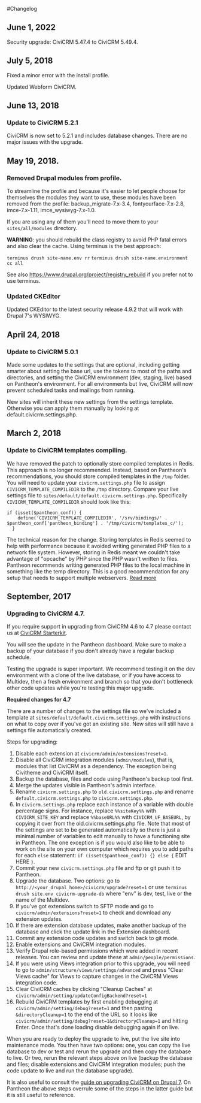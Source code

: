 #Changelog

## June 1, 2022

Security upgrade: CiviCRM 5.47.4 to CiviCRM 5.49.4.

## July 5, 2018

Fixed a minor error with the install profile.

Updated Webform CiviCRM.

## June 13, 2018

### Update to CiviCRM 5.2.1

CiviCRM is now set to 5.2.1 and includes database changes. There are no major issues with the upgrade.

## May 19, 2018.

### Removed Drupal modules from profile.

To streamline the profile and because it's easier to let people choose for themselves the modules they want to use, these modules have been removed from the profile:
backup_migrate-7.x-3.4, fontyourface-7.x-2.8, imce-7.x-1.11, imce_wysiwyg-7.x-1.0.

If you are using any of them you'll need to move them to your `sites/all/modules` directory.

**WARNING**: you should rebuild the class registry to avoid PHP fatal errors and also clear the cache. Using terminus is the best approach: 

`terminus drush site-name.env rr`
`terminus drush site-name.environment cc all`

See also https://www.drupal.org/project/registry_rebuild if you prefer not to use terminus.

### Updated CKEditor

Updated CKEditor to the latest security release 4.9.2 that will work with Drupal 7's WYSIWYG.

## April 24, 2018

### Update to CiviCRM 5.0.1

Made some updates to the settings that are optional, including getting smarter about setting the base url, use the tokens to most of the paths and directories, and setting the CiviCRM environment (dev, staging, live) based on Pantheon's environment. For all environments but live, CiviCRM will now prevent scheduled tasks and mailings from running.

New sites will inherit these new settings from the settings template. Otherwise you can apply them manually by looking at default.civicrm.settings.php.

## March 2, 2018

### Update to CiviCRM templates compiling.

We have removed the patch to optionally store compiled templates in Redis. This approach is no longer recommended. Instead, based on Pantheon's recommendations, you should store compiled templates in the `/tmp` folder. You will need to update your `civicrm.settings.php` file to assign `CIVICRM_TEMPLATE_COMPILEDIR` to the `/tmp` directory. Compare your live settings file to `sites/default/default.civicrm.settings.php`. Specifically `CIVICRM_TEMPLATE_COMPILEDIR` should look like this:

```
if (isset($pantheon_conf)) {
    define('CIVICRM_TEMPLATE_COMPILEDIR', '/srv/bindings/' . $pantheon_conf['pantheon_binding'] . '/tmp/civicrm/templates_c/');
  }
```

The technical reason for the change. Storing templates in Redis seemed to help with performance because it avoided writing generated PHP files to a network file system. However, storing in Redis meant we couldn't take advantage of "opcache" by PHP since the PHP wasn't written to files. Pantheon recommends writing generated PHP files to the local machine in something like the temp directory. This is a good recommendation for any setup that needs to support multiple webservers. [Read more](https://lab.civicrm.org/dev/cloud-native/issues/1#note_3120)

## September, 2017

### Upgrading to CiviCRM 4.7.

If you require support in upgrading from CiviCRM 4.6 to 4.7 please contact us at [CiviCRM Starterkit](http://civicrmstarterkit.org/contact).

You will see the update in the Pantheon dashboard. Make sure to make a backup of your database if you don't already have a regular backup schedule.

Testing the upgrade is super important. We recommend testing it on the dev environment with a clone of the live database, or if you have access to Multidev, then a fresh environment and branch so that you don't bottleneck other code updates while you're testing this major upgrade.

**Required changes for 4.7**

There are a number of changes to the settings file so we've included a template at `sites/default/default.civicrm.settings.php` with instructions on what to copy over if you've got an existing site. New sites will still have a settings file automatically created.

Steps for upgrading:

1. Disable each extension at `civicrm/admin/extensions?reset=1`.
2. Disable all CiviCRM integration modules (`admin/modules`), that is, modules that list CiviCRM as a dependency. The exception being Civitheme and CiviCRM itself.
3. Backup the database, files and code using Pantheon's backup tool first.
4. Merge the updates visible in Pantheon's admin interface.
5. Rename `civicrm.settings.php` to `old.civicrm.settings.php` and rename `default.civicrm.settings.php` to `civicrm.settings.php`.
6. In `civicrm.settings.php` replace each instance of a variable with double percentage signs. For instance, replace `%%siteKey%%` with `CIVICRM_SITE_KEY` and replace `%%baseURL%%` with `CIVICRM_UF_BASEURL`, by copying it over from the old.civicrm.settings.php file. Note that most of the settings are set to be generated automatically so there is just a minimal number of variables to edit manually to have a functioning site in Pantheon. The one exception is if you would also like to be able to work on the site on your own computer which requires you to add paths for each `else` statement: `if (isset($pantheon_conf)) {} else {` EDIT HERE `}`.
7. Commit your new `civicrm.settings.php` file and ftp or git push it to Pantheon.
8. Upgrade the database. Two options: go to `http://<your_drupal_home>/civicrm/upgrade?reset=1` or use `terminus drush site.env civicrm-upgrade-db` where "env" is dev, test, live or the name of the Multidev.
9. If you've got extensions switch to SFTP mode and go to `civicrm/admin/extensions?reset=1` to check and download any extension updates.
10. If there are extension database updates, make another backup of the database and click the update link in the Extension dashboard.
11. Commit any extension code updates and switch back to git mode.
12. Enable extensions and CiviCRM integration modules.
13. Verify Drupal role-based permissions which were added in recent releases. You can review and update these at `admin/people/permissions`.
14. If you were using Views integration prior to this upgrade, you will need to go to `admin/structure/views/settings/advanced` and press "Clear Views cache" for Views to capture changes in the CiviCRM Views integration code.
15. Clear CiviCRM caches by clicking "Cleanup Caches" at `civicrm/admin/setting/updateConfigBackend?reset=1`
16. Rebuild CiviCRM templates by first enabling debugging at `civicrm/admin/setting/debug?reset=1` and then pasting `&directoryCleanup=1` to the end of the URL so it looks like `civicrm/admin/setting/debug?reset=1&directoryCleanup=1` and hitting Enter. Once that's done loading disable debugging again if on live.

When you are ready to deploy the upgrade to live, put the live site into maintenance mode. You then have two options: one, you can copy the live database to dev or test and rerun the upgrade and then copy the database to live. Or two, rerun the relevant steps above on live (backup the database and files; disable extensions and CiviCRM integration modules; push the code update to live and run the database upgrade).

It is also useful to consult the [guide on upgrading CiviCRM on Drupal 7](https://wiki.civicrm.org/confluence/display/CRMDOC/Upgrading+CiviCRM+for+Drupal+7). On Pantheon the above steps overrule some of the steps in the latter guide but it is still useful to reference.
